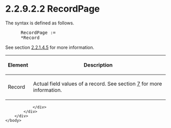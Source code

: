 <html dir="LTR" xmlns:mshelp="http://msdn.microsoft.com/mshelp" xmlns:ddue="http://ddue.schemas.microsoft.com/authoring/2003/5" xmlns:xlink="http://www.w3.org/1999/xlink" xmlns:tool="http://www.microsoft.com/tooltip">
    <head>
        <meta http-equiv="Content-Type" content="text/html; CHARSET=utf-8"></meta>
        <meta name="save" content="history"></meta>
        <title>2.2.9.2.2 RecordPage</title>
        <xml>
            <mshelp:toctitle title="2.2.9.2.2 RecordPage"></mshelp:toctitle>
            <mshelp:rltitle title="[MS-SSAS8]: RecordPage"></mshelp:rltitle>
            <mshelp:keyword index="A" term="da1ec447-39a0-4c3a-99b6-7d241a8fee26"></mshelp:keyword>
            <mshelp:attr name="DCSext.ContentType" value="open specification"></mshelp:attr>
            <mshelp:attr name="AssetID" value="da1ec447-39a0-4c3a-99b6-7d241a8fee26"></mshelp:attr>
            <mshelp:attr name="TopicType" value="kbRef"></mshelp:attr>
            <mshelp:attr name="DCSext.Title" value="[MS-SSAS8]: RecordPage" />
        </xml>
    </head>
    <body>
        <div id="header">
            <h1 class="heading">2.2.9.2.2 RecordPage</h1>
        </div>
        <div id="mainSection">
            <div id="mainBody">
                <div id="allHistory" class="saveHistory"></div>
                <div id="sectionSection0" class="section" name="collapseableSection">
                    

<p>The syntax is defined as follows.           </p>

<dl>
<dd>
<div><pre> RecordPage :=
 *Record
</pre></div>
</dd></dl>

<p>See section <a href="a0559d51-e2ab-4172-95db-700530d05c14.htm">2.2.1.4.5</a> for more
information.</p>

<table>
 <thead>
  <tr>
   <th>
   <p>Element</p>
   </th>
   <th>
   <p>Description</p>
   </th>
  </tr>
 </thead>
 <tr>
  <td>
  <p>Record</p>
  </td>
  <td>
  <p>Actual field values of a record. See section <a href="d7582073-3671-4ed8-a296-b5638dc7bff7.htm">7</a> for more information.</p>
  </td>
 </tr>
</table>

<p> </p>


                </div>
            </div>
        </div>
    </body>
</html>